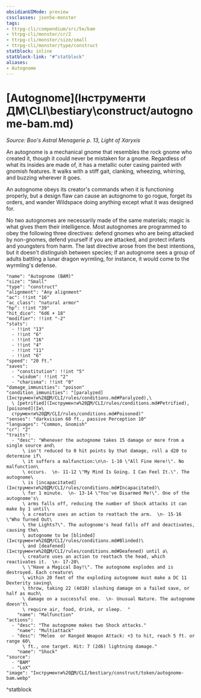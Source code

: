 ```yaml
---
obsidianUIMode: preview
cssclasses: json5e-monster
tags:
- ttrpg-cli/compendium/src/5e/bam
- ttrpg-cli/monster/cr/2
- ttrpg-cli/monster/size/small
- ttrpg-cli/monster/type/construct
statblock: inline
statblock-link: "#^statblock"
aliases:
- Autognome
---
```

# [Autognome](Інструменти ДМ\CLI\bestiary\construct/autognome-bam.md)
*Source: Boo's Astral Menagerie p. 13, Light of Xaryxis*  

An autognome is a mechanical gnome that resembles the rock gnome who created it, though it could never be mistaken for a gnome. Regardless of what its insides are made of, it has a metallic outer casing painted with gnomish features. It walks with a stiff gait, clanking, wheezing, whirring, and buzzing wherever it goes.

An autognome obeys its creator's commands when it is functioning properly, but a design flaw can cause an autognome to go rogue, forget its orders, and wander Wildspace doing anything except what it was designed for.

No two autognomes are necessarily made of the same materials; magic is what gives them their intelligence. Most autognomes are programmed to obey the following three directives: defend gnomes who are being attacked by non-gnomes, defend yourself if you are attacked, and protect infants and youngsters from harm. The last directive arose from the best intentions, but it doesn't distinguish between species; if an autognome sees a group of adults battling a lunar dragon wyrmling, for instance, it would come to the wyrmling's defense.

```statblock
"name": "Autognome (BAM)"
"size": "Small"
"type": "construct"
"alignment": "Any alignment"
"ac": !!int "16"
"ac_class": "natural armor"
"hp": !!int "39"
"hit_dice": "6d6 + 18"
"modifier": !!int "-2"
"stats":
  - !!int "13"
  - !!int "6"
  - !!int "16"
  - !!int "4"
  - !!int "11"
  - !!int "6"
"speed": "20 ft."
"saves":
  - "constitution": !!int "5"
  - "wisdom": !!int "2"
  - "charisma": !!int "0"
"damage_immunities": "poison"
"condition_immunities": "[paralyzed](Інструменти%20ДМ/CLI/rules/conditions.md#Paralyzed),\
  \ [petrified](Інструменти%20ДМ/CLI/rules/conditions.md#Petrified), [poisoned](Ін\
  струменти%20ДМ/CLI/rules/conditions.md#Poisoned)"
"senses": "darkvision 60 ft., passive Perception 10"
"languages": "Common, Gnomish"
"cr": "2"
"traits":
  - "desc": "Whenever the autognome takes 15 damage or more from a single source and\
      \ isn't reduced to 0 hit points by that damage, roll a d20 to determine if\
      \ it suffers a malfunction:\n\n- 1-10 \"All Fine Here!\". No malfunction\
      \ occurs.  \n- 11-12 \"My Mind Is Going. I Can Feel It.\". The autognome\
      \ is [incapacitated](Інструменти%20ДМ/CLI/rules/conditions.md#Incapacitated)\
      \ for 1 minute.  \n- 13-14 \"You've Disarmed Me!\". One of the autognome's\
      \ arms falls off, reducing the number of Shock attacks it can make by 1 until\
      \ a creature uses an action to reattach the arm.  \n- 15-16 \"Who Turned Out\
      \ the Lights?\". The autognome's head falls off and deactivates, causing the\
      \ autognome to be [blinded](Інструменти%20ДМ/CLI/rules/conditions.md#Blinded)\
      \ and [deafened](Інструменти%20ДМ/CLI/rules/conditions.md#Deafened) until a\
      \ creature uses an action to reattach the head, which reactivates it.  \n- 17-20\
      \ \"Have a Magical Day!\". The autognome explodes and is destroyed. Each creature\
      \ within 20 feet of the exploding autognome must make a DC 11 Dexterity saving\
      \ throw, taking 22 (4d10) slashing damage on a failed save, or half as much\
      \ damage on a successful one.  \n- Unusual Nature. The autognome doesn't\
      \ require air, food, drink, or sleep.  "
    "name": "Malfunction"
"actions":
  - "desc": "The autognome makes two Shock attacks."
    "name": "Multiattack"
  - "desc": "Melee  or Ranged Weapon Attack: +3 to hit, reach 5 ft. or range 60\
      \ ft., one target. Hit: 7 (2d6) lightning damage."
    "name": "Shock"
"source":
  - "BAM"
  - "LoX"
"image": "Інструменти%20ДМ/CLI/bestiary/construct/token/autognome-bam.webp"
```
^statblock